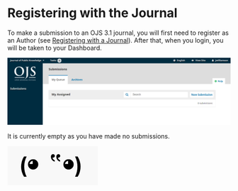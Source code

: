 # Registering with the Journal

To make a submission to an OJS 3.1 journal, you will first need to register as an Author \(see [Registering with a Journal](/registering_with_a_journal.md)\). After that, when you login, you will be taken to your Dashboard.

![](/assets/learning-ojs3.1-au-dashboard-empty.PNG)

It is currently empty as you have made no submissions.

![](/en/assets/testing.png)



